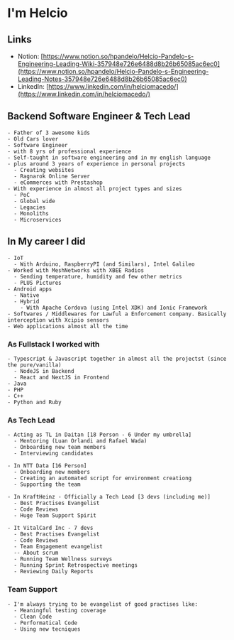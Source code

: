# I'm Helcio

## Links

- Notion: [https://www.notion.so/hpandelo/Helcio-Pandelo-s-Engineering-Leading-Wiki-357948e726e6488d8b26b65085ac6ec0](https://www.notion.so/hpandelo/Helcio-Pandelo-s-Engineering-Leading-Notes-357948e726e6488d8b26b65085ac6ec0)
- LinkedIn: [https://www.linkedin.com/in/helciomacedo/](https://www.linkedin.com/in/helciomacedo/)

## Backend Software Engineer & Tech Lead

    - Father of 3 awesome kids
    - Old Cars lover
    - Software Engineer
    - with 8 yrs of professional experience
    - Self-taught in software engineering and in my english language
    - plus around 3 years of experience in personal projects
      - Creating websites
      - Ragnarok Online Server
      - eCommerces with Prestashop
    - With experience in almost all project types and sizes
      - PoC
      - Global wide
      - Legacies
      - Monoliths
      - Microservices

## In My career I did

    - IoT
      - With Arduino, RaspberryPI (and Similars), Intel Galileo
    - Worked with MeshNetworks with XBEE Radios
      - Sending temperature, humidity and few other metrics
      - PLUS Pictures
    - Android apps
      - Native
      - Hybrid
        - With Apache Cordova (using Intel XDK) and Ionic Framework
    - Softwares / Middlewares for Lawful a Enforcement company. Basically interception with Xcipio sensors
    - Web applications almost all the time

### As Fullstack I worked with

    - Typescript & Javascript together in almost all the projectst (since the pure/vanilla)
      - NodeJS in Backend
      - React and NextJS in Frontend
    - Java
    - PHP
    - C++
    - Python and Ruby

### As Tech Lead

    - Acting as TL in Daitan [18 Person - 6 Under my umbrella]
      - Mentoring (Luan Orlandi and Rafael Wada)
      - Onboarding new team members
      - Interviewing candidates

    - In NTT Data [16 Person]
      - Onboarding new members
      - Creating an automated script for environment creationg
      - Supporting the team

    - In KraftHeinz - Officially a Tech Lead [3 devs (including me)]
      - Best Practises Evangelist
      - Code Reviews
      - Huge Team Support Spirit

    - It VitalCard Inc - 7 devs
      - Best Practises Evangelist
      - Code Reviews
      - Team Engagement evangelist
      -- About scrum
      - Running Team Wellness surveys
      - Running Sprint Retrospective meetings
      - Reviewing Daily Reports

### Team Support

    - I'm always trying to be evangelist of good practises like:
      - Meaningful testing coverage
      - Clean Code
      - Performatical Code
      - Using new tecniques
